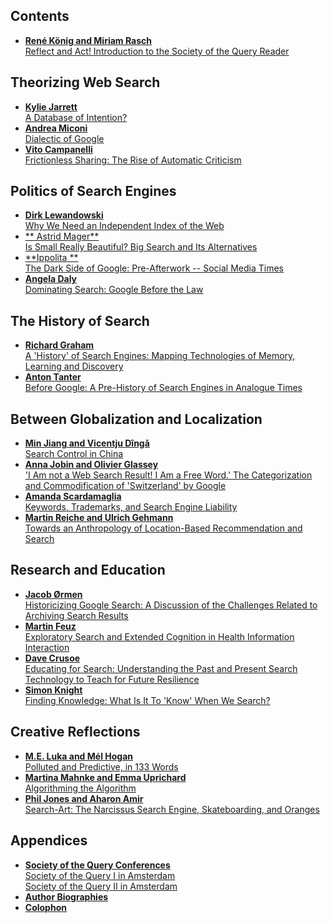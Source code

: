 ## Contents ##

* [ **René König and Miriam Rasch**  
Reflect and Act! Introduction to the Society of the Query Reader ](essays/Introduction.html)


## Theorizing Web Search ##

* [ **Kylie Jarrett**  
A Database of Intention?](essays/Kylie-Jarrett.html)
* [ **Andrea Miconi**  
Dialectic of Google ](essays/Andrea_Miconi.html)
* [ **Vito Campanelli**  
Frictionless Sharing: The Rise of Automatic Criticism ](essays/Vito_Campanelli.html)


## Politics of Search Engines ##

* [ **Dirk Lewandowski**  
Why We Need an Independent Index of the Web ](essays/Dirk_Lewandowski.html)
* [ ** Astrid Mager**  
Is Small Really Beautiful? Big Search and Its Alternatives ](essays/Astrid_Mager.html)
* [ **Ippolita **  
The Dark Side of Google: Pre-Afterwork -- Social Media Times ](essays/Ippolita_Pre_Afterword.html)
* [ **Angela Daly**  
Dominating Search: Google Before the Law ](essays/Angela_Daly.html)


## The History of Search ##

* [ **Richard Graham**  
A 'History' of Search Engines: Mapping Technologies of Memory, Learning and Discovery ](essays/Richard_Graham.html)
* [ **Anton Tanter**  
Before Google: A Pre-History of Search Engines in Analogue Times ](essays/Tantner.html)


## Between Globalization and Localization ##

* [ **Min Jiang and Vicentju Dîngă**  
Search Control in China](essays/Min_Jiang.html)
* [ **Anna Jobin and Olivier Glassey**  
'I Am not a Web Search Result! I Am a Free Word.' The Categorization and Commodification of 'Switzerland' by Google ](essays/JobinGlassey.html)
* [ **Amanda Scardamaglia**  
Keywords, Trademarks, and Search Engine Liability ](essays/Amanda_Scardamaglia.html)
* [ **Martin Reiche and Ulrich Gehmann**  
Towards an Anthropology of Location-Based Recommendation and Search ](essays/Martin-Reiche_Ulrich-Gehmann.html)


## Research and Education ##

* [ **Jacob Ørmen**  
Historicizing Google Search: A Discussion of the Challenges Related to Archiving Search Results ](essays/Jacob_Ormen.html)
* [ **Martin Feuz**  
Exploratory Search and Extended Cognition in Health Information Interaction ](essays/Martin_Feuz.html)
* [ **Dave Crusoe**  
Educating for Search: Understanding the Past and Present Search Technology to Teach for Future Resilience ](essays/David_Crusoe.html)
* [ **Simon Knight**  
Finding Knowledge: What Is It To 'Know' When We Search?](essays/Simon_Knight.html)


## Creative Reflections ##

* [ **M.E. Luka and Mél Hogan**  
Polluted and Predictive, in 133 Words ](essays/Hogan_Luka.html)
* [ **Martina Mahnke and Emma Uprichard**  
Algorithming the Algorithm ](essays/Mahnke_Uprichard.html)
* [ **Phil Jones and Aharon Amir**  
Search-Art: The Narcissus Search Engine, Skateboarding, and Oranges ](essays/Jones_Amir.html)


## Appendices ##

* [ **Society of the Query Conferences**  
Society of the Query I in Amsterdam  
Society of the Query II in Amsterdam ](essays/SotQ_Conferences.html)
* [ **Author Biographies** ](essays/Author_Bios.html)
* [ **Colophon** ](essays/colophon.html)